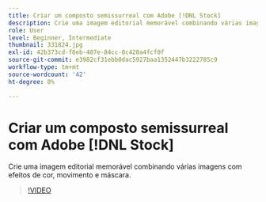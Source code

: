 ```yaml
---
title: Criar um composto semissurreal com Adobe [!DNL Stock]
description: Crie uma imagem editorial memorável combinando várias imagens com efeitos de cor, movimento e máscara
role: User
level: Beginner, Intermediate
thumbnail: 331824.jpg
exl-id: 42b373cd-f8eb-407e-84cc-0c428a4fcf0f
source-git-commit: e3982cf31ebb0dac5927baa1352447b3222785c9
workflow-type: tm+mt
source-wordcount: '42'
ht-degree: 0%

---
```


# Criar um composto semissurreal com Adobe [!DNL Stock]

Crie uma imagem editorial memorável combinando várias imagens com efeitos de cor, movimento e máscara.

>[!VIDEO](https://video.tv.adobe.com/v/331824?hidetitle=true)
